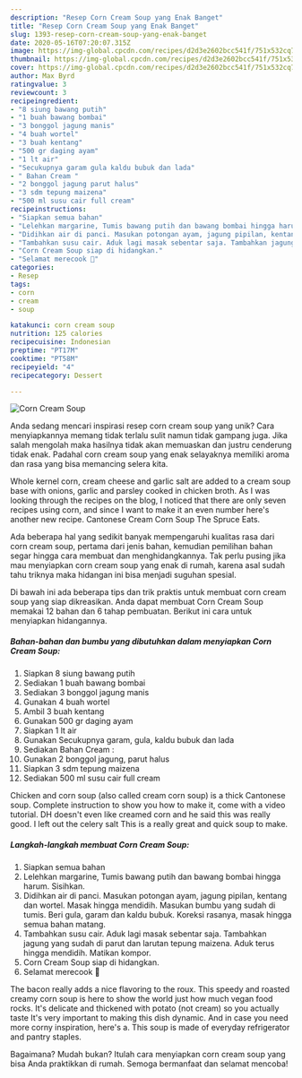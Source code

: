 ```yaml
---
description: "Resep Corn Cream Soup yang Enak Banget"
title: "Resep Corn Cream Soup yang Enak Banget"
slug: 1393-resep-corn-cream-soup-yang-enak-banget
date: 2020-05-16T07:20:07.315Z
image: https://img-global.cpcdn.com/recipes/d2d3e2602bcc541f/751x532cq70/corn-cream-soup-foto-resep-utama.jpg
thumbnail: https://img-global.cpcdn.com/recipes/d2d3e2602bcc541f/751x532cq70/corn-cream-soup-foto-resep-utama.jpg
cover: https://img-global.cpcdn.com/recipes/d2d3e2602bcc541f/751x532cq70/corn-cream-soup-foto-resep-utama.jpg
author: Max Byrd
ratingvalue: 3
reviewcount: 3
recipeingredient:
- "8 siung bawang putih"
- "1 buah bawang bombai"
- "3 bonggol jagung manis"
- "4 buah wortel"
- "3 buah kentang"
- "500 gr daging ayam"
- "1 lt air"
- "Secukupnya garam gula kaldu bubuk dan lada"
- " Bahan Cream "
- "2 bonggol jagung parut halus"
- "3 sdm tepung maizena"
- "500 ml susu cair full cream"
recipeinstructions:
- "Siapkan semua bahan"
- "Lelehkan margarine, Tumis bawang putih dan bawang bombai hingga harum. Sisihkan."
- "Didihkan air di panci. Masukan potongan ayam, jagung pipilan, kentang dan wortel. Masak hingga mendidih. Masukan bumbu yang sudah di tumis. Beri gula, garam dan kaldu bubuk. Koreksi rasanya, masak hingga semua bahan matang."
- "Tambahkan susu cair. Aduk lagi masak sebentar saja. Tambahkan jagung yang sudah di parut dan larutan tepung maizena. Aduk terus hingga mendidih. Matikan kompor."
- "Corn Cream Soup siap di hidangkan."
- "Selamat merecook 🙏"
categories:
- Resep
tags:
- corn
- cream
- soup

katakunci: corn cream soup 
nutrition: 125 calories
recipecuisine: Indonesian
preptime: "PT17M"
cooktime: "PT58M"
recipeyield: "4"
recipecategory: Dessert

---
```



![Corn Cream Soup](https://img-global.cpcdn.com/recipes/d2d3e2602bcc541f/751x532cq70/corn-cream-soup-foto-resep-utama.jpg)

Anda sedang mencari inspirasi resep corn cream soup yang unik? Cara menyiapkannya memang tidak terlalu sulit namun tidak gampang juga. Jika salah mengolah maka hasilnya tidak akan memuaskan dan justru cenderung tidak enak. Padahal corn cream soup yang enak selayaknya memiliki aroma dan rasa yang bisa memancing selera kita.

Whole kernel corn, cream cheese and garlic salt are added to a cream soup base with onions, garlic and parsley cooked in chicken broth. As I was looking through the recipes on the blog, I noticed that there are only seven recipes using corn, and since I want to make it an even number here&#39;s another new recipe. Cantonese Cream Corn Soup The Spruce Eats.

Ada beberapa hal yang sedikit banyak mempengaruhi kualitas rasa dari corn cream soup, pertama dari jenis bahan, kemudian pemilihan bahan segar hingga cara membuat dan menghidangkannya. Tak perlu pusing jika mau menyiapkan corn cream soup yang enak di rumah, karena asal sudah tahu triknya maka hidangan ini bisa menjadi suguhan spesial.


Di bawah ini ada beberapa tips dan trik praktis untuk membuat corn cream soup yang siap dikreasikan. Anda dapat membuat Corn Cream Soup memakai 12 bahan dan 6 tahap pembuatan. Berikut ini cara untuk menyiapkan hidangannya.

<!--inarticleads1-->

##### Bahan-bahan dan bumbu yang dibutuhkan dalam menyiapkan Corn Cream Soup:

1. Siapkan 8 siung bawang putih
1. Sediakan 1 buah bawang bombai
1. Sediakan 3 bonggol jagung manis
1. Gunakan 4 buah wortel
1. Ambil 3 buah kentang
1. Gunakan 500 gr daging ayam
1. Siapkan 1 lt air
1. Gunakan Secukupnya garam, gula, kaldu bubuk dan lada
1. Sediakan  Bahan Cream :
1. Gunakan 2 bonggol jagung, parut halus
1. Siapkan 3 sdm tepung maizena
1. Sediakan 500 ml susu cair full cream


Chicken and corn soup (also called cream corn soup) is a thick Cantonese soup. Complete instruction to show you how to make it, come with a video tutorial. DH doesn&#39;t even like creamed corn and he said this was really good. I left out the celery salt This is a really great and quick soup to make. 

<!--inarticleads2-->

##### Langkah-langkah membuat Corn Cream Soup:

1. Siapkan semua bahan
1. Lelehkan margarine, Tumis bawang putih dan bawang bombai hingga harum. Sisihkan.
1. Didihkan air di panci. Masukan potongan ayam, jagung pipilan, kentang dan wortel. Masak hingga mendidih. Masukan bumbu yang sudah di tumis. Beri gula, garam dan kaldu bubuk. Koreksi rasanya, masak hingga semua bahan matang.
1. Tambahkan susu cair. Aduk lagi masak sebentar saja. Tambahkan jagung yang sudah di parut dan larutan tepung maizena. Aduk terus hingga mendidih. Matikan kompor.
1. Corn Cream Soup siap di hidangkan.
1. Selamat merecook 🙏


The bacon really adds a nice flavoring to the roux. This speedy and roasted creamy corn soup is here to show the world just how much vegan food rocks. It&#39;s delicate and thickened with potato (not cream) so you actually taste It&#39;s very important to making this dish dynamic. And in case you need more corny inspiration, here&#39;s a. This soup is made of everyday refrigerator and pantry staples. 

Bagaimana? Mudah bukan? Itulah cara menyiapkan corn cream soup yang bisa Anda praktikkan di rumah. Semoga bermanfaat dan selamat mencoba!
